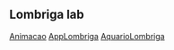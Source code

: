 ## Lombriga lab
[Animacao](pt/c02oo/s02classe/s03lombriga/Animacao.java)
[AppLombriga](pt/c02oo/s02classe/s03lombriga/AppLombriga.java)
[AquarioLombriga](pt/c02oo/s02classe/s03lombriga/AquarioLombriga.java)
